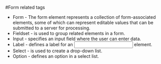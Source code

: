 #Form related tags

* Form - The form element represents a collection of form-associated elements, some of which can represent editable values that can be submitted to a server for processing.
* Fieldset - is used to group related elements in a form.
* Input - specifies an input field where the user can enter data.
* Label -  defines a label for an <input> element.
* Select - is used to create a drop-down list.
* Option - defines an option in a select list.